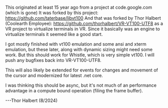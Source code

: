 This originated at least 15 year ago from a project at code.google.com (which is gone)
It was forked by this project: https://github.com/taterbase/libvt100
And that was forked by Thor Halbert (Coolearth Employee): https://github.com/thorhalbert/VR-VT100-UTF8
as a VR project to virtualize terminals in VR.  Since it basically was an engine to virtualize terminals
it seemed like a good start.

I got mostly finished with vt100 emulation and some ansi and xterm emulation, but these later, along
with dynamic sizing might need some work.   But this should work for Whistle, which is very simple vt100.
I will push any bugfixes back into VR-VT100-UTF8.

This will also likely be extended for events for changes and movement of the cursor and modernized
for latest .net core.

I was thinking this should be async, but it's not much of an performance advantage in a compute
bound operation (filing the frame buffer).

---Thor Halbert (8/2024)
